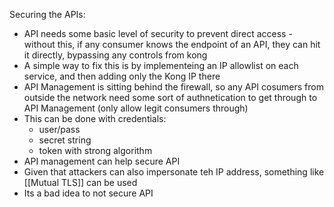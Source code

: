 Securing the APIs:
- API needs some basic level of security to prevent direct access - without this, if any consumer knows the endpoint of an API, they can hit it directly, bypassing any controls from kong
- A simple way to fix this is by implementeing an IP allowlist on each service, and then adding only the Kong IP there
- API Management is sitting behind the firewall, so any API cosumers from outside the network need some sort of authnetication to get through to API Management (only allow legit consumers through)
- This can be done with credentials:
	- user/pass
	- secret string
	- token with strong algorithm
- API management can help secure API
- Given that attackers can also impersonate teh IP address, something like [[Mutual TLS]] can be used
- Its a bad idea to not secure API